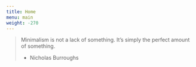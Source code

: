 ```yaml
---
title: Home
menu: main
weight: -270
---
```

> Minimalism is not a lack of something. It’s simply the perfect amount of something.
> - Nicholas Burroughs
